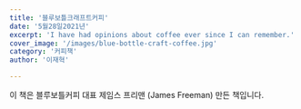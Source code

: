 ```yaml
---
title: '블루보틀크래프트커피'
date: '5월28일2021년'
excerpt: 'I have had opinions about coffee ever since I can remember.'
cover_image: '/images/blue-bottle-craft-coffee.jpg'
category: '커피책'
author: '이재혁'

---
```


이 책은 블루보틀커피 대표 제임스 프리맨 (James Freeman) 만든 책입니다. 
